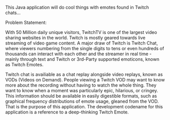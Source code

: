 This Java application will do cool things with emotes found in Twitch chats...

Problem Statement:

With 50 Million daily unique visitors, TwitchTV is one of the largest video sharing websites in the world. Twitch is mostly geared towards live streaming of video game content. A major draw of Twitch is Twitch Chat, where viewers numbering from the single digits to tens or even hundreds of thousands can interact with each other and the streamer in real time - mainly through text and Twitch or 3rd-Party supported emoticons, known as Twitch Emotes.

Twitch chat is availiable as a chat replay alongside video replays, known as VODs (Videos on Demand). People viewing a Twitch VOD may want to know more about the recording without having to watch the whole thing. They want to know when a moment was particularly epic, hilarious, or cringey. This information should be available in easily digestible formats, such as graphical frequency distributions of emote usage, gleaned from the VOD. That is the purpose of this application. The development codename for this application is a reference to a deep-thinking Twitch Emote.























